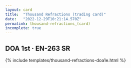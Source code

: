 ```yaml
---
layout: card
title:  "Thousand Refractions (trading card)"
date:   "2022-12-29T10:21:14.570Z"
permalink: thousand-refractions_(card)
incomplete: true
---
```


## DOA 1st &middot; EN-263 SR

{% include templates/thousand-refractions-doa1e.html %}
